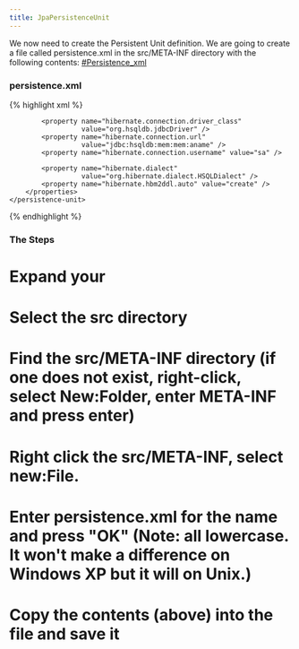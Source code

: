 ```yaml
---
title: JpaPersistenceUnit
---
```

We now need to create the Persistent Unit definition. We are going to create a file called persistence.xml in the src/META-INF directory with the following contents:
[#Persistence_xml]({{site.pagesurl}}/#Persistence_xml)
### persistence.xml
{% highlight xml %}
<persistence>
    <persistence-unit name="examplePersistenceUnit" 
                      transaction-type="RESOURCE_LOCAL">
        <properties>
            <property name="hibernate.show_sql" value="false" />
            <property name="hibernate.format_sql" value="false" />

            <property name="hibernate.connection.driver_class" 
                      value="org.hsqldb.jdbcDriver" />
            <property name="hibernate.connection.url" 
                      value="jdbc:hsqldb:mem:mem:aname" />
            <property name="hibernate.connection.username" value="sa" />

            <property name="hibernate.dialect" 
                      value="org.hibernate.dialect.HSQLDialect" />
            <property name="hibernate.hbm2ddl.auto" value="create" />
        </properties>
    </persistence-unit>
</persistence>
{% endhighlight %}

### The Steps
# Expand your **<project>**
# Select the **src** directory
# Find the **src/META-INF** directory (if one does not exist, right-click, select **New:Folder**, enter **META-INF** and press enter)
# Right click the **src/META-INF**, select **new:File**.
# Enter **persistence.xml** for the name and press "OK" (Note: all lowercase. It won't make a difference on Windows XP but it will on Unix.)
# Copy the contents (above) into the file and save it
